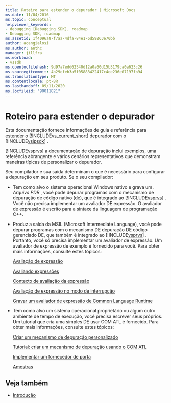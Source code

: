 ```yaml
---
title: Roteiro para estender o depurador | Microsoft Docs
ms.date: 11/04/2016
ms.topic: conceptual
helpviewer_keywords:
- debugging [Debugging SDK], roadmap
- Debugging SDK, roadmap
ms.assetid: 1f4096a8-f7aa-4dfa-84e1-6d59263e70bb
author: acangialosi
ms.author: anthc
manager: jillfra
ms.workload:
- vssdk
ms.openlocfilehash: 9d97a7edd62540d12a0a60d15b3179ca0a623c26
ms.sourcegitcommit: 4b29efeb3a5f05888422417c4ee236e07197fb94
ms.translationtype: MT
ms.contentlocale: pt-BR
ms.lasthandoff: 09/11/2020
ms.locfileid: "90011821"
---
```

# <a name="roadmap-for-extending-the-debugger"></a>Roteiro para estender o depurador
Esta documentação fornece informações de guia e referência para estender o [!INCLUDE[vs_current_short](../../code-quality/includes/vs_current_short_md.md)] depurador com o [!INCLUDE[vsipsdk](../../extensibility/includes/vsipsdk_md.md)] .

 [!INCLUDE[vsprvs](../../code-quality/includes/vsprvs_md.md)] a documentação de depuração inclui exemplos, uma referência abrangente e vários cenários representativos que demonstram maneiras típicas de personalizar o depurador.

 Seu compilador e sua saída determinam o que é necessário para configurar a depuração em seu produto. Se o seu compilador:

- Tem como alvo o sistema operacional Windows nativo e grava um *. Arquivo PDB* , você pode depurar programas com o mecanismo de depuração de código nativo (de), que é integrado ao [!INCLUDE[vsprvs](../../code-quality/includes/vsprvs_md.md)] . Você não precisa implementar um avaliador DE expressão. O avaliador de expressão é escrito para a sintaxe da linguagem de programação C++.

- Produz a saída da MSIL (Microsoft Intermediate Language), você pode depurar programas com o mecanismo DE depuração DE código gerenciado DE, que também é integrado ao [!INCLUDE[vsprvs](../../code-quality/includes/vsprvs_md.md)] . Portanto, você só precisa implementar um avaliador de expressão. Um avaliador de expressão de exemplo é fornecido para você. Para obter mais informações, consulte estes tópicos:

   [Avaliação de expressão](../../extensibility/debugger/expression-evaluation-visual-studio-debugging-sdk.md)

   [Avaliando expressões](../../extensibility/debugger/evaluating-expressions.md)

   [Contexto de avaliação da expressão](../../extensibility/debugger/expression-evaluation-context.md)

   [Avaliação de expressão no modo de interrupção](../../extensibility/debugger/expression-evaluation-in-break-mode.md)

   [Gravar um avaliador de expressão de Common Language Runtime](../../extensibility/debugger/writing-a-common-language-runtime-expression-evaluator.md)

- Tem como alvo um sistema operacional proprietário ou algum outro ambiente de tempo de execução, você precisa escrever seus próprios. Um tutorial que cria uma simples DE usar COM ATL é fornecido. Para obter mais informações, consulte estes tópicos:

   [Criar um mecanismo de depuração personalizado](../../extensibility/debugger/creating-a-custom-debug-engine.md)

   [Tutorial: criar um mecanismo de depuração usando o COM ATL](/previous-versions/bb147024(v=vs.90))

   [Implementar um fornecedor de porta](../../extensibility/debugger/implementing-a-port-supplier.md)

   [Amostras](../../extensibility/debugger/visual-studio-debugging-samples.md)

## <a name="see-also"></a>Veja também
- [Introdução](../../extensibility/debugger/getting-started-with-debugger-extensibility.md)